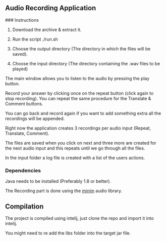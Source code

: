 ## Audio Recording Application

### Instructions

1. Download the archive & extract it.

2. Run the script ./run.sh

3. Choose the output directory (The directory in which the files will be saved).

4. Choose the input directory (The directory containing the .wav files to be played)

The main window allows you to listen to the audio by pressing the play button.

Record your answer by clicking once on the repeat button (click again to stop recording). You can repeat the same procedure for the Translate & Comment buttons.

You can go back and record again if you want to add something extra all the recordings will be appended.

Right now the application creates 3 recordings per audio input (Repeat, Translate, Comment).

The files are saved when you click on next and three more are created for the next audio input and this repeats until we go through all the files.

In the input folder a log file is created with a list of the users actions.


### Dependencies

Java needs to be installed (Preferably 1.8 or better).

The Recording part is done using the [minim](https://github.com/ddf/Minim) audio library.


## Compilation

The project is compiled using intelij, just clone the repo and import it into intelij.

You might need to re add the libs folder into the target jar file.